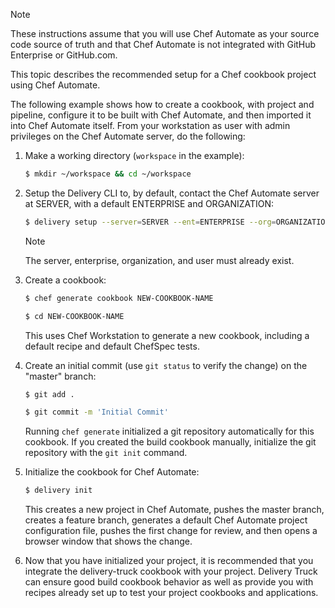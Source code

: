 <div class="admonition-note"><p class="admonition-note-title">Note</p><div class="admonition-note-text">

These instructions assume that you will use Chef Automate as your source
code source of truth and that Chef Automate is not integrated with
GitHub Enterprise or GitHub.com.

</div></div>

This topic describes the recommended setup for a Chef cookbook project
using Chef Automate.

The following example shows how to create a cookbook, with project and
pipeline, configure it to be built with Chef Automate, and then imported
it into Chef Automate itself. From your workstation as user with admin
privileges on the Chef Automate server, do the following:

1.  Make a working directory (`workspace` in the example):

    ``` bash
    $ mkdir ~/workspace && cd ~/workspace
    ```

2.  Setup the Delivery CLI to, by default, contact the Chef Automate
    server at SERVER, with a default ENTERPRISE and ORGANIZATION:

    ``` bash
    $ delivery setup --server=SERVER --ent=ENTERPRISE --org=ORGANIZATION --user=USERNAME
    ```

    <div class="admonition-note">

    <p class="admonition-note-title">Note</p>

    <div class="admonition-note-text">

    The server, enterprise, organization, and user must already exist.

    

    </div>

    </div>

3.  Create a cookbook:

    ``` bash
    $ chef generate cookbook NEW-COOKBOOK-NAME
    ```

    ``` bash
    $ cd NEW-COOKBOOK-NAME
    ```

    This uses Chef Workstation to generate a new cookbook, including a
    default recipe and default ChefSpec tests.

4.  Create an initial commit (use `git status` to verify the change) on
    the "master" branch:

    ``` bash
    $ git add .
    ```

    ``` bash
    $ git commit -m 'Initial Commit'
    ```

    Running `chef generate` initialized a git repository automatically
    for this cookbook. If you created the build cookbook manually,
    initialize the git repository with the `git init` command.

5.  Initialize the cookbook for Chef Automate:

    ``` bash
    $ delivery init
    ```

    This creates a new project in Chef Automate, pushes the master
    branch, creates a feature branch, generates a default Chef Automate
    project configuration file, pushes the first change for review, and
    then opens a browser window that shows the change.

6.  Now that you have initialized your project, it is recommended that
    you integrate the delivery-truck cookbook with your project.
    Delivery Truck can ensure good build cookbook behavior as well as
    provide you with recipes already set up to test your project
    cookbooks and applications.